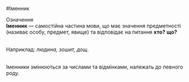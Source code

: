 #Іменник

<div class="eoz-wrap">
<span class="eoz">Означення</span>
<div class="eoz-text">
<b>Іменник</b> — самостiйна частина мови, що має значення предметностi (називає особу, предмет, явище) та вiдповiдає на питання <strong>хто?</strong> <strong>що?</strong>
</div>
</div>
<br>

Наприклад: <i>людина, зошит, дощ</i>.

<br>
Iменники змiнюються за числами та вiдмiнками, належать до певного роду.